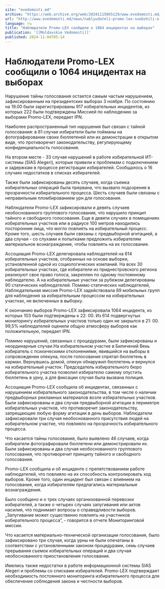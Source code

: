 ```yaml
---
site: "evedomosti.md"
archive: "https://web.archive.org/web/20241115065129/www.evedomosti.md/news/nablyudateli-promo-lex-soobshili-o-1064-incidentah-na-vybora"
url: "http://www.evedomosti.md/news/nablyudateli-promo-lex-soobshili-o-1064-incidentah-na-vybora"
language: ru
title: "Наблюдатели Promo-LEX сообщили о 1064 инцидентах на выборах"
publication: '[[Moldavskie Vedomosti]]'
published: 2024-11-04T05:14
---
```


# Наблюдатели Promo-LEX сообщили о 1064 инцидентах на выборах

Нарушение тайны голосования остается самым частым нарушением, зафиксированным на президентских выборах 3 ноября. По состоянию на 19.00 были зарегистрированы 917 избирательных инцидентов, из которых 222 были подтверждены Миссией по наблюдению за выборами Promo-LEX, передает IPN.

Наиболее распространенный тип нарушения был связан с тайной голосования: в 81 случае избиратели были пойманы на фотографировании своих бюллетеней или их демонстрации в открытом виде, что противоречит законодательству, регулирующему конфиденциальность голосования.

На втором месте - 33 случая нарушений в работе избирательной ИТ-системы (SIAS Alegeri), которые привели к проблемам с подключением и задержкам в процессе регистрации избирателей. Сообщалось о 16 случаях недостатков в списках избирателей.

Также были зафиксированы десять случаев, когда съемка избирательных операций была прервана, что вызвало подозрения в прозрачности избирательного процесса. Шесть случаев были связаны с неправильным пломбированием урн для голосования.

Наблюдатели Promo-LEX зафиксировали и девять случаев необоснованного группового голосования, что нарушило принцип тайного и свободного голосования. Еще в девяти случаях в помещениях избирательных участков или в радиусе 100 метров находились посторонние лица, что могло повлиять на избирательный процесс. Кроме того, шесть случаев были связаны с предвыборной агитацией, а два случая - со слухами и попытками предложить избирателям материальное вознаграждение, чтобы повлиять на их голосование.

Ассоциация Promo-LEX делегировала наблюдателей на 614 избирательных участков, отобранных на основе выборки, установленной одной из социологических компаний. На всех 30 избирательных участках, где избиратели из приднестровского региона реализуют свое право голоса, закреплен по одному постоянному наблюдателю. А на избирательные участки за рубежом делегированы 90 статических наблюдателей. Помимо статических наблюдателей, Наблюдательная миссия Promo-LEX задействовала 89 мобильных групп для наблюдения за избирательным процессом на избирательных участках, не включенных в выборку.

К окончанию выборов Promo-LEX зафиксировала 1064 инцидента, из которых 103 были подтверждены к 22: 00. Из 614 подвергнутых мониторингу избирательных участков только один не закрылся в 21: 00. 99,5% наблюдателей оценили общую атмосферу выборов как положительную, передает IPN.

Помимо нарушений, связанных с процедурами, были зафиксированы и неординарные случаи.На избирательном участке в Биличений Векь избиратель с психическими отклонениями, явившийся на выборы в сопровождении опекуна, после голосования спрятал бюллетень в карман. Вернувшись домой, опекун обнаружил бюллетень и вернулся на избирательный участок. Председатель избирательного бюро избирательного участка позволил избирателю самому опустить бюллетень в урну, а для фиксации случая была вызвана полиция.

Ассоциация Promo-LEX сообщила об инцидентах, связанных с нарушением избирательного законодательства, в том числе о наличии предвыборных рекламных материалов возле избирательных участков. Были зафиксированы и два случая предвыборной агитации в периметре избирательных участков, что противоречит законодательству, запрещающее любую форму агитации в день выборов. Наблюдатели зафиксировали три случая необоснованного присутствия людей на избирательном участке, что повлияло на прозрачность избирательного процесса.

Что касается тайны голосования, было выявлено 46 случаев, когда избиратели фотографировали бюллетени или демонстрировали их. Были зафиксированы и два случая необоснованного группового голосования, что противоречит принципу тайного и свободного голосования.

Promo-LEX сообщила и об инциденте с препятствованием работе наблюдателей, что повлияло на их способность контролировать ход выборов. Кроме того, один инцидент был связан с влиянием на голосование, когда избирателям предлагались материальные вознаграждения.

Было сообщено и о трех случаях организованной перевозки избирателей, а также о четырех случаях запугивания или актов насилия, что поднимает вопросы о справедливости выборов. „Запугивание может существенно повлиять на участников избирательного процесса”, - говорится в отчете Мониторинговой миссии.

Что касается материально-технической организации голосования, было зафиксировано три случая, когда урны не были опечатаны в соответствии с установленными законом процедурами, семь случаев прерывания съемок избирательных операций и два случая необоснованного приостановления голосования.

Имелись также недостатки в работе информационной системы SIAS Alegeri и проблемы со списками избирателей. Promo-LEX подтверждает необходимость постоянного мониторинга избирательного процесса для обеспечения соблюдения закона и честности выборов.
